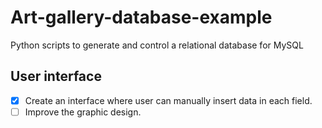 # Art-gallery-database-example
Python scripts to generate and control a relational database for MySQL

## User interface
- [x] Create an interface where user can manually insert data in each field.
- [ ] Improve the graphic design.
